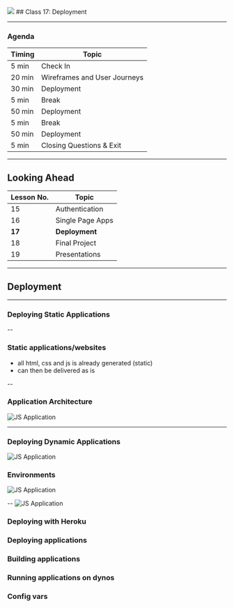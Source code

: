 

<img src="https://ga-core.s3.amazonaws.com/production/uploads/program/default_image/5225/JS-logo-official.png" style="max-width: 100px; border: none; box-shadow: none" />
## Class 17: Deployment

---
### Agenda
| Timing | Topic                                    |
| ------ | ---------------------------------------- |
| 5  min | Check In                                 |
| 20 min | Wireframes and User Journeys             |
| 30 min | Deployment                               |
| 5  min | Break                                    |
| 50 min | Deployment                               |
| 5  min | Break                                    |
| 50 min | Deployment                               |
| 5  min | Closing Questions & Exit                 |

---
## Looking Ahead
| Lesson No. |       Topic        |
| ---------- | ------------------ |
|     15     |   Authentication   |
|     16     |   Single Page Apps |
|   **17**   | **Deployment**     |
|     18     |   Final Project    |
|     19     |   Presentations    |

---
## Deployment

---
### Deploying Static Applications

--
### Static applications/websites
- all html, css and js is already generated (static)
- can then be delivered as is

--
### Application Architecture
![JS Application](images/02-fig.jpg)


---
### Deploying Dynamic Applications
![JS Application](images/dynamic.png)

### Environments
![JS Application](images/CD.png)

--
![JS Application](images/Continuous_Delivery_process_diagram.svg.png)


### Deploying with Heroku

### Deploying applications

### Building applications

### Running applications on dynos

### Config vars
